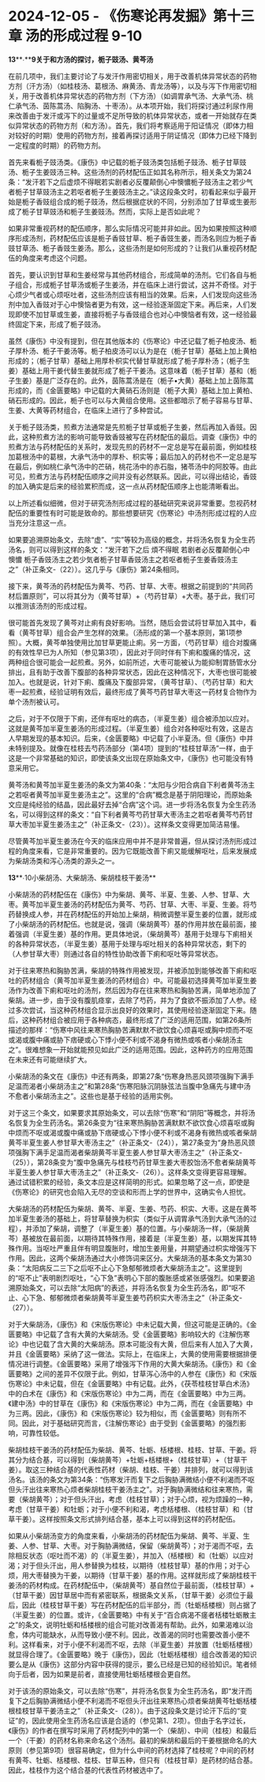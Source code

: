 # 2024-12-05 - 《伤寒论再发掘》第十三章 汤的形成过程 9-10

**13****∙****9关于和方汤的探讨，栀子豉汤、黄芩汤**

在前几项中，我们主要讨论了与发汗作用密切相关，用于改善机体异常状态的药物方剂（汗方汤）（如桂枝汤、葛根汤、麻黄汤、青龙汤等），以及与泻下作用密切相关，用于改善机体异常状态的药物方剂（下方汤）（如调胃承气汤、大承气汤、桃仁承气汤、茵陈蒿汤、陷胸汤、十枣汤）。从本项开始，我们将探讨通过利尿作用来改善由于发汗或泻下的过量或不足所导致的机体异常状态，或者一开始就存在类似异常状态的药物方剂（和方汤）。首先，我们将考察适用于阳证情况（即体力相对较好的时期）使用的药物方剂，接着再探讨适用于阴证情况（即体力已经下降到一定程度的时期）的药物方剂。

首先来看栀子豉汤类。《康伤》中记载的栀子豉汤类包括栀子豉汤、栀子甘草豉汤、栀子生姜豉汤三种。这些汤剂的药材配伍正如其名称所示，相关条文为第24条：“发汗若下之后虚烦不得眠若实剧者必反覆颠倒心中懊憹栀子豉汤主之若少气者栀子甘草豉汤主之若呕者栀子生姜豉汤主之。”读这段条文时，初看起来似乎最开始是栀子香豉组合成的栀子豉汤，然后根据症状的不同，分别添加了甘草或生姜形成了栀子甘草豉汤和栀子生姜豉汤。然而，实际上是否如此呢？

如果非常重视药材的配伍顺序，那么实际情况可能并非如此。因为如果按照这种顺序形成汤剂，药材配伍应该是栀子香豉甘草、栀子香豉生姜，而汤名则应为栀子香豉甘草汤、栀子香豉生姜汤。那么，这些汤剂是如何形成的？让我们从重视药材配伍的角度来考虑这个问题。

首先，要认识到甘草和生姜经常与其他药材组合，形成简单的汤剂。它们各自与栀子组合，形成栀子甘草汤或栀子生姜汤，并在临床上进行尝试，这并不奇怪。对于心烦少气者或心烦呕吐者，这些汤剂应该有相当的效果。后来，人们发现向这些汤剂中加入香豉对于心中懊恼者更为有效，这一经验逐渐固定下来。再后来，人们发现即使不加甘草或生姜，直接将栀子与香豉组合也对心中懊恼者有效，这一经验最终固定下来，形成了栀子豉汤。

虽然《康伤》中没有提到，但在其他版本的《伤寒论》中还记载了栀子柏皮汤、栀子厚朴汤、栀子干姜汤等。栀子柏皮汤可以认为是在（栀子甘草）基础上加上黄柏形成的；（栀子甘草）基础上用厚朴枳实代替甘草就形成了栀子厚朴汤；（栀子生姜）基础上用干姜代替生姜就形成了栀子干姜汤。这意味着（栀子甘草）基和（栀子生姜）基是广泛存在的。此外，茵陈蒿汤是在（栀子•大黄）基础上加上茵陈蒿形成的，而《金匮要略》中记载的大黄硝石汤则是（栀子大黄）基础上加上黄柏、硝石形成的。因此，栀子也可以与大黄组合使用。这些都暗示了栀子容易与甘草、生姜、大黄等药材组合，在临床上进行了多种尝试。

关于栀子豉汤类，煎煮方法通常是先煎栀子甘草或栀子生姜，然后再加入香豉。因此，这种煎煮方法的影响可能导致香豉被写在药材配伍的最后。调查《康伤》中的煎煮方法与药材配伍的关系时，发现先煎的药材不一定总是写在最前面，例如桂枝加葛根汤中的葛根，大承气汤中的厚朴、枳实等；最后加入的药材也不一定总是写在最后，例如桃仁承气汤中的芒硝，桃花汤中的赤石脂，猪苓汤中的阿胶等。由此可见，煎煮方法与药材配伍顺序之间并没有必然联系。因此，可以得出结论，香豉的加入确实是后来的经验累积而成，这一点从药材配伍顺序上也能清晰看出。

以上所述看似细微，但对于研究汤剂形成过程的基础研究来说非常重要。忽视药材配伍的重要性有时可能是致命的。那些想要研究《伤寒论》中汤剂形成过程的人应当充分注意这一点。

如果要追溯原始条文，去除“虚”、“实”等较为高级的概念，并将汤名恢复为全生药汤名，则可以得到这样的条文：“发汗若下之后 煩不得眠 若剧者必反覆颠倒心中懊憹 栀子香豉汤主之若少気者栀子甘草香豉汤主之若呕者栀子生姜香豉汤主之”（补正条文-（22））。这几乎与《康伤》第24条相同。

接下来，黄芩汤的药材配伍为黄芩、芍药、甘草、大枣。根据之前提到的“共同药材后置原则”，可以将其分为（黄芩甘草）+（芍药甘草）+大枣。基于此，我们可以推测该汤剂的形成过程。

很可能首先发现了黄芩对止痢有良好影响。当然，随后会尝试将甘草加入其中，看看（黄芩甘草）组合会产生怎样的效果。（汤形成的第一个基本原则，第1项参照）。大概，黄芩单独使用比加甘草更能止痢。另一方面，（芍药甘草）组合对腹痛的有效性早已为人所知（参见第3项），因此对于同时伴有下痢和腹痛的情况，这两种组合很可能会一起煎煮。另外，如前所述，大枣可能被认为能抑制胃肠管水分排出，且有助于改善下腹部的各种异常状态，因此在这种情况下，大枣也很可能被加入。也就是说，针对下痢、腹痛及下腹部异常，（黄芩甘草）、（芍药甘草）和大枣一起煎煮，经验证明有效后，最终形成了黄芩芍药甘草大枣这一药材复合物作为单个汤剂被认可。

之后，对于不仅限于下痢，还伴有呕吐的病态，（半夏生姜）组合被添加以应对。这就是黄芩加半夏生姜汤的形成过程。（半夏生姜）组合对各种呕吐有效，这是古人早期发现的基本知识。后来，《金匮要略》中记载了小半夏汤。但《康伤》中并未特别提及。就像在桂枝去芍药汤部分（第4项）提到的“桂枝甘草汤”一样，由于这是一个非常基础的知识，即使该条文出现在原始条文中，《康伤》也可能没有特意采用它。

黄芩汤和黄芩加半夏生姜汤的条文为第40条：“太阳与少阳合病自下利者黄芩汤主之若呕者黄芩加半夏生姜汤主之”。这里的“合病”概念是基于阴阳理论，而原始条文应是纯经验的结晶，因此最好去掉“合病”这个词。进一步将汤名恢复为全生药汤名，可以得到这样的条文：“自下利者黄芩芍药甘草大枣汤主之若呕者黄芩芍药甘草大枣加半夏生姜汤主之”（补正条文-（23））。这样条文变得更加简洁易懂。

尽管黄芩加半夏生姜汤在今天的临床应用中并不是非常普遍，但从探讨汤剂形成过程的角度来看，它是非常重要的。因为它既能改善下痢又能缓解呕吐，后来发展成为柴胡汤类和泻心汤类的源头之一。

**13****∙10小柴胡汤、大柴胡汤、柴胡桂枝干姜汤**

小柴胡汤的药材配伍在《康伤》中为柴胡、黄芩、半夏、生姜、人参、甘草、大枣。黄芩加半夏生姜汤的药材配伍为黄芩、芍药、甘草、大枣、半夏、生姜。将芍药替换成人参，并在药材配伍的开始加上柴胡，稍微调整半夏生姜的位置，就形成了小柴胡汤的药材配伍。也就是说，强调（柴胡黄芩）基的作用并放在最前面，接着强调（半夏生姜）基的作用。更具体地说，（柴胡黄芩）基用于处理与下痢相关的各种异常状态，（半夏生姜）基用于处理与呕吐相关的各种异常状态，剩下的（人参甘草大枣）则通过各自的特性协助改善下痢和呕吐等异常状态。

对于往来寒热和胸胁苦满，柴胡的特殊作用被发现，并被添加到能够改善下痢和呕吐的药材组合（黄芩加半夏生姜汤的药材组合）中。可能最初选择黄芩加半夏生姜汤作为改善下痢和呕吐的汤剂，然后因为存在往来寒热和胸胁苦满，简单地添加了柴胡。进一步，由于没有腹肌痉挛，去除了芍药，并为了食欲不振添加了人参。经过多次尝试，当这种药材组合显示出良好的效果时，其使用经验逐渐固定下来。随后，这种药材组合被应用于各种病态，最终形成了广泛的适用范围，如第26条所描述的那样：“伤寒中风往来寒热胸胁苦满默默不欲饮食心烦喜呕或胸中烦而不呕或渴或腹中痛或胁下痞硬或心下悸小便不利或不渴身有微热或咳者小柴胡汤主之”。很难想象一开始就能预见如此广泛的适用范围。因此，这种药方的应用范围在未来还有可能继续扩大。

小柴胡汤的条文在《康伤》中还有两条，即第27条“伤寒身热恶风颈项强胸下满手足温而渴者小柴胡汤主之”和第28条“伤寒阳脉沉阴脉弦法当腹中急痛先与建中汤不愈者小柴胡汤主之”。这些也是基于经验的适用实例。

对于这三个条文，如果要求其原始条文，可以去除“伤寒”和“阴阳”等概念，并将汤名恢复为全生药汤名。第26条变为“往来寒热胸胁苦满默默不欲饮食心烦喜呕或胸中烦而不呕或渴或腹中痛或胁下痞硬或心下悸小便不利或不渴身有微热或咳者柴胡黄芩半夏生姜人参甘草大枣汤主之”（补正条文-（24）），第27条变为“身热恶风颈项强胸下满手足温而渴者柴胡黄芩半夏生姜人参甘草大枣汤主之”（补正条文-（25）），第28条变为“腹中急痛先与桂枝芍药甘草生姜大枣胶饴汤不愈者柴胡黄芩半夏生姜人参甘草大枣汤主之”（补正条文-（26））。这样条文变得更容易理解。通过试错积累的经验，条文本应是这样简明的形式。如果忽略了这一点，即使是《伤寒论》的研究也会陷入无尽的空谈和形而上学的世界中，这确实令人担忧。

大柴胡汤的药材配伍为柴胡、黄芩、半夏、生姜、芍药、枳实、大枣。这是在黄芩加半夏生姜汤的基础上，将甘草替换为枳实（类似于从调胃承气汤到大承气汤的过程），并添加了柴胡，调整了（半夏生姜）基的位置。与小柴胡汤一样，（柴胡黄芩）基被放在最前面，以期待其特殊作用，接着是（半夏生姜）基，以期发挥其特殊作用。当呕吐严重且伴有明显腹胀时，增加生姜用量，并期望通过枳实增强泻下作用。因此，这两个柴胡汤通过大小修饰词来区分。大柴胡汤的基本条文为第30条：“太阳病反二三下之后呕不止心下急郁郁微烦者大柴胡汤主之”。这里提到的“呕不止”表明剧烈呕吐，“心下急”表明心下部的腹胀感或紧张感强烈。如果要追溯原始条文，可以去除“太阳病”的表述，并将汤名恢复为全生药汤名，即“呕不止、心下急、郁郁微烦者柴胡黄芩半夏生姜芍药枳实大枣汤主之”（补正条文-（27））。

对于大柴胡汤，《康伤》和《宋版伤寒论》中未记载大黄，但这可能是正确的。《金匮要略》中记载了含有大黄的大柴胡汤。受《金匮要略》影响较大的《注解伤寒论》中也记载了含大黄的大柴胡汤。原本可能没有大黄，但后来有人加入了大黄，并且《金匮要略》采纳了这一做法。实际上，在临床上，大黄的使用需要根据排便情况进行调整。《金匮要略》采用了增强泻下作用的大黄大柴胡汤。《康伤》和《金匮要略》之间的差异不仅限于此。例如，甘草泻心汤中的人参在《康伤》和《宋版伤寒论》中未记载，但在《金匮要略》中有记载。此外，《茯苓桂枝甘草白术汤》中的白术在《康伤》和《宋版伤寒论》中为二两，而在《金匮要略》中为三两。《建中汤》中的甘草在《康伤》和《宋版伤寒论》中为二两，而在《金匮要略》中为三两。因此，《康伤》和《宋版伤寒论》较为相似，而《金匮要略》则有所不同。因此，对于基础研究而言，《注解伤寒论》由于受到《金匮要略》的强烈影响，可靠性较低。

柴胡桂枝干姜汤的药材配伍为柴胡、黄芩、牡蛎、栝楼根、桂枝、甘草、干姜。将其分为结合基，可以得到（柴胡黄芩）+牡蛎+栝楼根+（桂枝甘草）+（甘草干姜）。取这三种结合基的代表性药材（柴胡、桂枝、干姜）并排列，就可以得到该汤名。该汤的条文为第34条：“伤寒发汗而复下之后胸胁满微结小便不利渴而不呕但头汗出往来寒热心烦者柴胡桂枝干姜汤主之”。对于胸胁满微结和往来寒热，需要（柴胡黄芩）；对于但头汗出，考虑（桂枝甘草）；对于心烦，视为烦躁的一种，考虑（甘草干姜）和牡蛎；对于小便不利和渴，考虑栝楼根、（桂枝甘草）和（甘草干姜）。这样按照条文形式排列结合基，基本上可以得到这样的药材配伍。

如果从小柴胡汤变方的角度来看，小柴胡汤的药材配伍为柴胡、黄芩、半夏、生姜、人参、甘草、大枣。对于胸胁满微结，保留（柴胡黄芩）；对于渴而不呕，去除相反状态（呕吐而不渴）的（半夏生姜），并加入（栝楼根）和（牡蛎）以应对渴；对于但头汗出，用人参替换为桂枝，以期待（桂枝甘草）基的作用；对于心烦，用大枣替换为干姜，以期待（甘草干姜）基的作用。这样就形成了柴胡桂枝干姜汤的药材构成。在药材配伍中，（柴胡黄芩）基自然位于最前面，（桂枝甘草）+（甘草干姜）因甘草居中而有紧密联系，根据条文关系，（甘草干姜）必须位于最后，因此（桂枝甘草干姜）写在药材配伍的后半部分，而（牡蛎栝楼根）则占据了（半夏生姜）的位置。或许，《金匮要略》中有关于“百合病渴不瘥者栝楼牡蛎散主之”的条文，说明牡蛎和栝楼根的组合可能对改善渴有帮助。此外，如果渴难以治愈，体内可能缺水，从而导致小便不利。因此，改善渴的同时也需要改善小便不利。这样看来，对于小便不利渴而不呕，去除（半夏生姜）并放置（牡蛎栝楼根）就显得合理了。《金匮要略》晚于《康伤》，因此（牡蛎栝楼根）组合改善渴的知识要么是从《康伤》这部分内容中获得的提示，要么已经是已知的经验知识。笔者倾向于后者，因为如果是前者，直接使用牡蛎栝楼根会更自然。

对于该汤的原始条文，可以去除“伤寒”，并将汤名恢复为全生药汤名，即“发汗而复下之后胸胁满微结小便不利渴而不呕但头汗出往来寒热心烦者柴胡黄芩牡蛎栝楼根桂枝甘草干姜汤主之”（补正条文-（28））。由于这段条文是讨论汗下后的“变证”的，因此使用全生药汤名应该是合适的（参见第1、2项）。但由于名字过长，《康伤》的作者在撰写时采用了药材配列中的第一个（柴胡）、中间（桂枝）和最后一个（干姜）的药材名称来命名这个汤剂。最初的柴胡和最后的干姜根据命名的大原则（参见第9项）很容易确定，但为什么中间的药材选择了桂枝呢？中间的药材有黄芩、牡蛎、栝楼根、桂枝、甘草五种，但只有（桂枝甘草）是药材的结合基。因此，桂枝作为这个结合基的代表性药材被选中了。